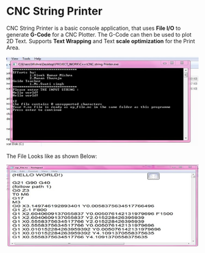 # CNC String Printer

CNC String Printer is a basic console application, that uses **File I/O** to generate **G-Code** for a CNC Plotter. The G-Code can then be used to plot 2D Text. Supports **Text Wrapping** and Text **scale optimization** for the Print Area.

![input image](https://github.com/vkm41101/CNC-String-Printer/blob/master/Picture2.png)

The File Looks like as shown Below:

![file image](https://github.com/vkm41101/CNC-String-Printer/blob/master/Picture1.png)
